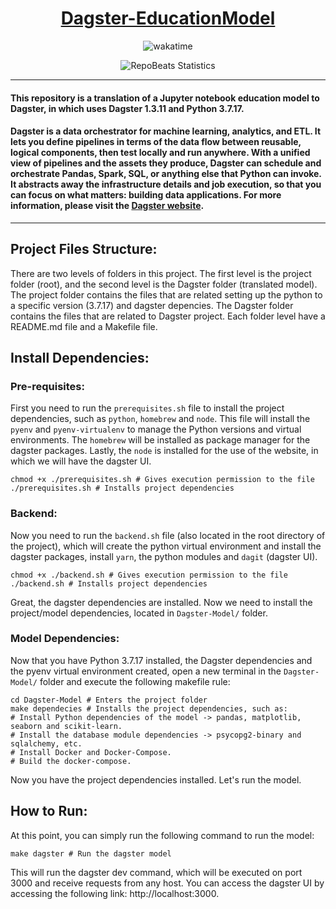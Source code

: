 <div align="center">
  
# [Dagster-EducationModel](https://github.com/BrenoFariasdaSilva/Dagster-EducationModel)

</div>

<p align="center">
  <img src="https://wakatime.com/badge/github/BrenoFariasdaSilva/Dagster-Education-Model.svg" alt="wakatime" />
</p>

<div align="center">
  
![RepoBeats Statistics](https://repobeats.axiom.co/api/embed/3700f27eca742f62d0283c9d6cdaf81274fc50b8.svg "Repobeats analytics image")

</div>

---
#### This repository is a translation of a Jupyter notebook education model to Dagster, in which uses Dagster 1.3.11 and Python 3.7.17.
#### Dagster is a data orchestrator for machine learning, analytics, and ETL. It lets you define pipelines in terms of the data flow between reusable, logical components, then test locally and run anywhere. With a unified view of pipelines and the assets they produce, Dagster can schedule and orchestrate Pandas, Spark, SQL, or anything else that Python can invoke. It abstracts away the infrastructure details and job execution, so that you can focus on what matters: building data applications. For more information, please visit the [Dagster website](https://dagster.io/).
---

## Project Files Structure:
There are two levels of folders in this project. The first level is the project folder (root), and the second level is the Dagster folder (translated model). The project folder contains the files that are related setting up the python to a specific version (3.7.17) and dagster depencies. The Dagster folder contains the files that are related to Dagster project. Each folder level have a README.md file and a Makefile file.

## Install Dependencies:
### Pre-requisites:
First you need to run the `prerequisites.sh` file to install the project dependencies, such as `python`, `homebrew` and `node`. This file will install the `pyenv` and `pyenv-virtualenv` to manage the Python versions and virtual environments. The `homebrew` will be installed as package manager for the dagster packages. Lastly, the `node` is installed for the use of the website, in which we will have the dagster UI.

```shell
chmod +x ./prerequisites.sh # Gives execution permission to the file
./prerequisites.sh # Installs project dependencies
```

### Backend:
Now you need to run the `backend.sh` file (also located in the root directory of the project), which will create the python virtual environment and install the dagster packages, install `yarn`, the python modules and `dagit` (dagster UI).
```shell
chmod +x ./backend.sh # Gives execution permission to the file
./backend.sh # Installs project dependencies
```
Great, the dagster dependencies are installed. Now we need to install the project/model dependencies, located in `Dagster-Model/` folder.

### Model Dependencies:
Now that you have Python 3.7.17 installed, the Dagster dependencies and the pyenv virtual environment created, open a new terminal in the `Dagster-Model/` folder and execute the following makefile rule:

```shell
cd Dagster-Model # Enters the project folder
make dependecies # Installs the project dependencies, such as:
# Install Python dependencies of the model -> pandas, matplotlib, seaborn and scikit-learn.
# Install the database module dependencies -> psycopg2-binary and sqlalchemy, etc.
# Install Docker and Docker-Compose.
# Build the docker-compose.
```
Now you have the project dependencies installed. Let's run the model.
## How to Run:
At this point, you can simply run the following command to run the model:
```shell
make dagster # Run the dagster model
```
This will run the dagster dev command, which will be executed on port 3000 and receive requests from any host. You can access the dagster UI by accessing the following link: http://localhost:3000.
